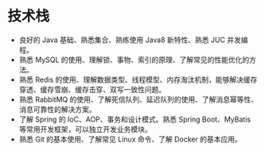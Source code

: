 # 技术栈

- 良好的 Java 基础、熟悉集合、熟练使用 Java8 新特性、熟悉 JUC 并发编程。
-  熟悉 MySQL 的使用、理解锁、事物、索引的原理、了解常见的性能优化的方法。
-  熟悉 Redis 的使用、理解数据类型、线程模型、内存淘汰机制，能够解决缓存穿透、缓存雪崩、缓存击穿、双写一致性问题。 
- 熟悉 RabbitMQ 的使用、了解死信队列、延迟队列的使用、了解消息幂等性、消息可靠性的解决方案。
-  了解 Spring 的 IoC、AOP、事务和设计模式。熟悉 Spring Boot、MyBatis 等常用开发框架，可以独立开发业务模块。 
- 熟悉 Git 的基本使用、了解常见 Linux 命令、了解 Docker 的基本应用。
